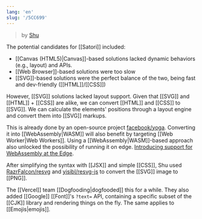 ```yaml
---
lang: 'en'
slug: '/5CC699'
---
```


> by [Shu](https://twitter.com/shuding_/status/1579607964549513217)

The potential candidates for [[Satori]] included:

- [[Canvas (HTML5)|Canvas]]-based solutions lacked dynamic behaviors (e.g., layout) and APIs.
- [[Web Browser]]-based solutions were too slow
- [[SVG]]-based solutions were the perfect balance of the two, being fast and dev-friendly ([[HTML]]/[[CSS]])

However, [[SVG]] solutions lacked layout support.
Given that [[SVG]] and [[HTML]] + [[CSS]] are alike, we can convert [[HTML]] and [[CSS]] to [[SVG]].
We can calculate the elements' positions through a layout engine and convert them into [[SVG]] markups.

This is already done by an open-source project [facebook/yoga](https://github.com/facebook/yoga).
Converting it into [[WebAssembly|WASM]] will also benefit by targeting [[Web Worker|Web Workers]].
Using a [[WebAssembly|WASM]]-based approach also unlocked the possibility of running it on edge. [Introducing support for WebAssembly at the Edge](https://vercel.com/blog/introducing-support-for-webassembly-at-the-edge).

After simplifying the syntax with [[JSX]] and simple [[CSS]], Shu used [RazrFalcon/resvg](https://github.com/RazrFalcon/resvg) and [yisibl/resvg-js](https://github.com/yisibl/resvg-js) to convert the [[SVG]] image to [[PNG]].

The [[Vercel]] team [[Dogfooding|dogfooded]] this for a while.
They also added [[Google]] [[Font]]'s `?text=` API, containing a specific subset of the [[CJK]] library and rendering things on the fly.
The same applies to [[Emojis|emojis]].
